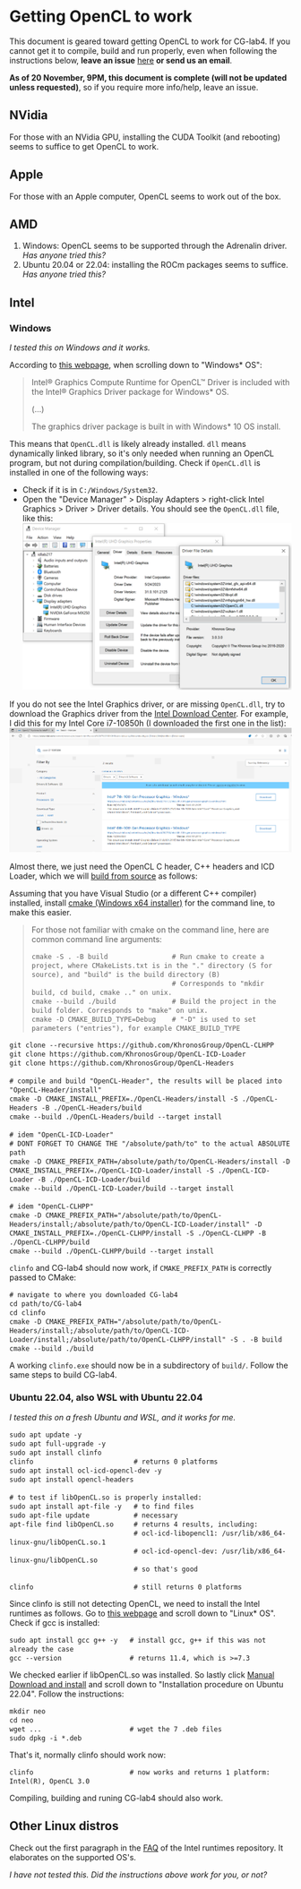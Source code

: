 # Getting OpenCL to work

This document is geared toward getting OpenCL to work for CG-lab4. If you cannot get it to compile, build and run properly, even when following the instructions below, **leave an issue** [here](https://github.com/jlartois/installing-opencl/issues) **or send us an email**.

**As of 20 November, 9PM, this document is complete (will not be updated unless requested)**, so if you require more info/help, leave an issue.

## NVidia
For those with an NVidia GPU, installing the CUDA Toolkit (and rebooting) seems to suffice to get OpenCL to work.

## Apple
For those with an Apple computer, OpenCL seems to work out of the box.

## AMD
1. Windows: OpenCL seems to be supported through the Adrenalin driver. _Has anyone tried this?_
2. Ubuntu 20.04 or 22.04: installing the ROCm packages seems to suffice. _Has anyone tried this?_

## Intel
### Windows
_I tested this on Windows and it works._

According to [this webpage](https://www.intel.com/content/www/us/en/developer/articles/tool/opencl-drivers.html#proc-graph-section), when scrolling down to "Windows* OS":
> Intel® Graphics Compute Runtime for OpenCL™ Driver is included with the Intel® Graphics Driver package for Windows* OS.
> 
> (...)
> 
> The graphics driver package is built in with Windows* 10 OS install.

This means that `OpenCL.dll` is likely already installed. `dll` means dynamically linked library, so it's only needed when running an OpenCL program, but not during compilation/building. Check if `OpenCL.dll` is installed in one of the following ways:
* Check if it is in `C:/Windows/System32`.
* Open the "Device Manager" > Display Adapters > right-click Intel Graphics > Driver > Driver details. You should see the `OpenCL.dll` file, like this:
  ![screenshot of device manager, display driver](docs/opencldll_device_manager.png)
  
If you do not see the Intel Graphics driver, or are missing `OpenCL.dll`, try to download the Graphics driver from the [Intel Download Center](https://www.intel.com/content/www/us/en/download-center/home.html). For example, I did this for my Intel Core i7-10850h (I downloaded the first one in the list):
![intel graphics driver download](docs/intel_graphics_driver_download.png)

Almost there, we just need the OpenCL C header, C++ headers and ICD Loader, which we will [build from source](https://github.com/KhronosGroup/OpenCL-CLHPP/tree/main) as follows:

Assuming that you have Visual Studio (or a different C++ compiler) installed, install [cmake (Windows x64 installer)](https://cmake.org/download/) for the command line, to make this easier. 

> For those not familiar with cmake on the command line, here are common command line arguments:
> ```
> cmake -S . -B build                # Run cmake to create a project, where CMakeLists.txt is in the "." directory (S for source), and "build" is the build directory (B)
>                                    # Corresponds to "mkdir build, cd build, cmake .." on unix.
> cmake --build ./build              # Build the project in the build folder. Corresponds to "make" on unix.
> cmake -D CMAKE_BUILD_TYPE=Debug    # "-D" is used to set parameters ("entries"), for example CMAKE_BUILD_TYPE
> ```

```
git clone --recursive https://github.com/KhronosGroup/OpenCL-CLHPP
git clone https://github.com/KhronosGroup/OpenCL-ICD-Loader
git clone https://github.com/KhronosGroup/OpenCL-Headers

# compile and build "OpenCL-Header", the results will be placed into "OpenCL-Header/install" 
cmake -D CMAKE_INSTALL_PREFIX=./OpenCL-Headers/install -S ./OpenCL-Headers -B ./OpenCL-Headers/build 
cmake --build ./OpenCL-Headers/build --target install

# idem "OpenCL-ICD-Loader"
# DONT FORGET TO CHANGE THE "/absolute/path/to" to the actual ABSOLUTE path
cmake -D CMAKE_PREFIX_PATH=/absolute/path/to/OpenCL-Headers/install -D CMAKE_INSTALL_PREFIX=./OpenCL-ICD-Loader/install -S ./OpenCL-ICD-Loader -B ./OpenCL-ICD-Loader/build 
cmake --build ./OpenCL-ICD-Loader/build --target install

# idem "OpenCL-CLHPP"
cmake -D CMAKE_PREFIX_PATH="/absolute/path/to/OpenCL-Headers/install;/absolute/path/to/OpenCL-ICD-Loader/install" -D CMAKE_INSTALL_PREFIX=./OpenCL-CLHPP/install -S ./OpenCL-CLHPP -B ./OpenCL-CLHPP/build 
cmake --build ./OpenCL-CLHPP/build --target install
```
`clinfo` and CG-lab4 should now work, if `CMAKE_PREFIX_PATH` is correctly passed to CMake:
```
# navigate to where you downloaded CG-lab4
cd path/to/CG-lab4
cd clinfo
cmake -D CMAKE_PREFIX_PATH="/absolute/path/to/OpenCL-Headers/install;/absolute/path/to/OpenCL-ICD-Loader/install;/absolute/path/to/OpenCL-CLHPP/install" -S . -B build
cmake --build ./build
```
A working `clinfo.exe` should now be in a subdirectory of `build/`. Follow the same steps to build CG-lab4.

### Ubuntu 22.04, also WSL with Ubuntu 22.04
_I tested this on a fresh Ubuntu and WSL, and it works for me._
```
sudo apt update -y
sudo apt full-upgrade -y
sudo apt install clinfo
clinfo                         # returns 0 platforms
sudo apt install ocl-icd-opencl-dev -y
sudo apt install opencl-headers

# to test if libOpenCL.so is properly installed:
sudo apt install apt-file -y   # to find files
sudo apt-file update           # necessary
apt-file find libOpenCL.so     # returns 4 results, including:
                               # ocl-icd-libopencl1: /usr/lib/x86_64-linux-gnu/libOpenCL.so.1
                               # ocl-icd-opencl-dev: /usr/lib/x86_64-linux-gnu/libOpenCL.so
                               # so that's good

clinfo                         # still returns 0 platforms
```

Since clinfo is still not detecting OpenCL, we need to install the Intel runtimes as follows. Go to [this webpage](https://www.intel.com/content/www/us/en/developer/articles/tool/opencl-drivers.html#proc-graph-section) and scroll down to "Linux* OS". Check if gcc is installed:

```
sudo apt install gcc g++ -y   # install gcc, g++ if this was not already the case
gcc --version                 # returns 11.4, which is >=7.3
```
We checked earlier if libOpenCL.so was installed. So lastly click [Manual Download and install](https://github.com/intel/compute-runtime/releases) and scroll down to "Installation procedure on Ubuntu 22.04". Follow the instructions:
```
mkdir neo
cd neo
wget ...                      # wget the 7 .deb files
sudo dpkg -i *.deb
```
That's it, normally clinfo should work now:
```
clinfo                        # now works and returns 1 platform: Intel(R), OpenCL 3.0
```
Compiling, building and runing CG-lab4 should also work.

## Other Linux distros
Check out the first paragraph in the [FAQ](https://github.com/intel/compute-runtime/blob/master/FAQ.md) of the Intel runtimes repository. It elaborates on the supported OS's.

_I have not tested this. Did the instructions above work for you, or not?_
